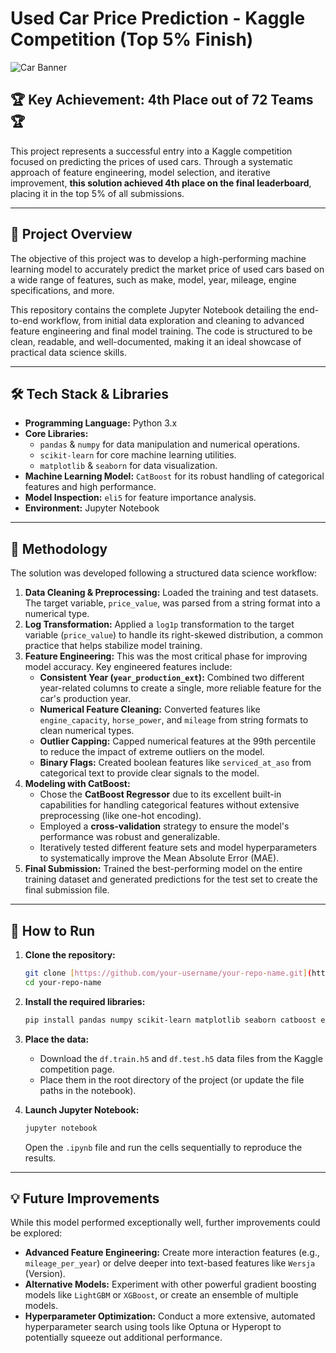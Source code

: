 # Used Car Price Prediction - Kaggle Competition (Top 5% Finish)

![Car Banner](https://placehold.co/1200x400/334155/e2e8f0?text=Car+Price+Prediction)

## 🏆 Key Achievement: 4th Place out of 72 Teams 🏆

This project represents a successful entry into a Kaggle competition focused on predicting the prices of used cars. Through a systematic approach of feature engineering, model selection, and iterative improvement, **this solution achieved 4th place on the final leaderboard**, placing it in the top 5% of all submissions.

---

## 📖 Project Overview

The objective of this project was to develop a high-performing machine learning model to accurately predict the market price of used cars based on a wide range of features, such as make, model, year, mileage, engine specifications, and more.

This repository contains the complete Jupyter Notebook detailing the end-to-end workflow, from initial data exploration and cleaning to advanced feature engineering and final model training. The code is structured to be clean, readable, and well-documented, making it an ideal showcase of practical data science skills.

---

## 🛠️ Tech Stack & Libraries

* **Programming Language:** Python 3.x
* **Core Libraries:**
    * `pandas` & `numpy` for data manipulation and numerical operations.
    * `scikit-learn` for core machine learning utilities.
    * `matplotlib` & `seaborn` for data visualization.
* **Machine Learning Model:** `CatBoost` for its robust handling of categorical features and high performance.
* **Model Inspection:** `eli5` for feature importance analysis.
* **Environment:** Jupyter Notebook

---

## 🔬 Methodology

The solution was developed following a structured data science workflow:

1.  **Data Cleaning & Preprocessing:** Loaded the training and test datasets. The target variable, `price_value`, was parsed from a string format into a numerical type.
2.  **Log Transformation:** Applied a `log1p` transformation to the target variable (`price_value`) to handle its right-skewed distribution, a common practice that helps stabilize model training.
3.  **Feature Engineering:** This was the most critical phase for improving model accuracy. Key engineered features include:
    * **Consistent Year (`year_production_ext`):** Combined two different year-related columns to create a single, more reliable feature for the car's production year.
    * **Numerical Feature Cleaning:** Converted features like `engine_capacity`, `horse_power`, and `mileage` from string formats to clean numerical types.
    * **Outlier Capping:** Capped numerical features at the 99th percentile to reduce the impact of extreme outliers on the model.
    * **Binary Flags:** Created boolean features like `serviced_at_aso` from categorical text to provide clear signals to the model.
4.  **Modeling with CatBoost:**
    * Chose the **CatBoost Regressor** due to its excellent built-in capabilities for handling categorical features without extensive preprocessing (like one-hot encoding).
    * Employed a **cross-validation** strategy to ensure the model's performance was robust and generalizable.
    * Iteratively tested different feature sets and model hyperparameters to systematically improve the Mean Absolute Error (MAE).
5.  **Final Submission:** Trained the best-performing model on the entire training dataset and generated predictions for the test set to create the final submission file.

---

## 🚀 How to Run

1.  **Clone the repository:**
    ```bash
    git clone [https://github.com/your-username/your-repo-name.git](https://github.com/your-username/your-repo-name.git)
    cd your-repo-name
    ```

2.  **Install the required libraries:**
    ```bash
    pip install pandas numpy scikit-learn matplotlib seaborn catboost eli5 jupyter
    ```

3.  **Place the data:**
    * Download the `df.train.h5` and `df.test.h5` data files from the Kaggle competition page.
    * Place them in the root directory of the project (or update the file paths in the notebook).

4.  **Launch Jupyter Notebook:**
    ```bash
    jupyter notebook
    ```
    Open the `.ipynb` file and run the cells sequentially to reproduce the results.

---

## 💡 Future Improvements

While this model performed exceptionally well, further improvements could be explored:

* **Advanced Feature Engineering:** Create more interaction features (e.g., `mileage_per_year`) or delve deeper into text-based features like `Wersja` (Version).
* **Alternative Models:** Experiment with other powerful gradient boosting models like `LightGBM` or `XGBoost`, or create an ensemble of multiple models.
* **Hyperparameter Optimization:** Conduct a more extensive, automated hyperparameter search using tools like Optuna or Hyperopt to potentially squeeze out additional performance.
